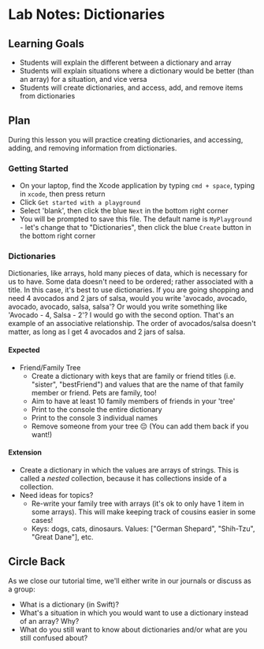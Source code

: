 # Lab Notes: Dictionaries

## Learning Goals

* Students will explain the different between a dictionary and array
* Students will explain situations where a dictionary would be better (than an array) for a situation, and vice versa
* Students will create dictionaries, and access, add, and remove items from dictionaries

## Plan

During this lesson you will practice creating dictionaries, and accessing, adding, and removing information from dictionaries.


### Getting Started

* On your laptop, find the Xcode application by typing `cmd + space`, typing in `xcode`, then press return
* Click `Get started with a playground`
* Select 'blank', then click the blue `Next` in the bottom right corner
* You will be prompted to save this file. The default name is `MyPlayground` - let's change that to "Dictionaries", then click the blue `Create` button in the bottom right corner

### Dictionaries

Dictionaries, like arrays, hold many pieces of data, which is necessary for us to have. Some data doesn't need to be ordered; rather associated with a title. In this case, it's best to use dictionaries. If you are going shopping and need 4 avocados and 2 jars of salsa, would you write 'avocado, avocado, avocado, avocado, salsa, salsa'? Or would you write something like 'Avocado - 4, Salsa - 2'? I would go with the second option. That's an example of an associative relationship. The order of avocados/salsa doesn't matter, as long as I get 4 avocados and 2 jars of salsa.

#### Expected

* Friend/Family Tree
  - Create a dictionary with keys that are family or friend titles (i.e. "sister", "bestFriend") and values that are the name of that family member or friend. Pets are family, too!
  - Aim to have at least 10 family members of friends in your 'tree'
  - Print to the console the entire dictionary
  - Print to the console 3 individual names
  - Remove someone from your tree  😔 (You can add them back if you want!)

#### Extension

* Create a dictionary in which the values are arrays of strings. This is called a _nested_ collection, because it has collections inside of a collection.
* Need ideas for topics?
  - Re-write your family tree with arrays (it's ok to only have 1 item in some arrays). This will make keeping track of cousins easier in some cases!
  - Keys: dogs, cats, dinosaurs. Values: ["German Shepard", "Shih-Tzu", "Great Dane"], etc.


## Circle Back

As we close our tutorial time, we'll either write in our journals or discuss as a group:

- What is a dictionary (in Swift)?
- What's a situation in which you would want to use a dictionary instead of an array? Why?
- What do you still want to know about dictionaries and/or what are you still confused about?
